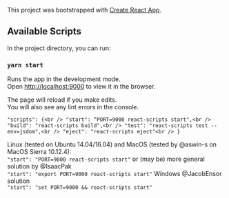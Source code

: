 This project was bootstrapped with [Create React App](https://github.com/facebook/create-react-app).

## Available Scripts

In the project directory, you can run:

### `yarn start`

Runs the app in the development mode.<br />
Open [http://localhost:9000](http://localhost:9000) to view it in the browser.

The page will reload if you make edits.<br />
You will also see any lint errors in the console.

`"scripts": {<br />
    "start": “PORT=9000 react-scripts start",<br />
    "build": "react-scripts build",<br />
    "test": "react-scripts test --env=jsdom",<br />
    "eject": "react-scripts eject"<br />
  }`

Linux (tested on Ubuntu 14.04/16.04) and MacOS (tested by @aswin-s on MacOS Sierra 10.12.4):<br />
    `"start": "PORT=9000 react-scripts start"`
or (may be) more general solution by @IsaacPak<br />
    `"start": "export PORT=9000 react-scripts start"`
Windows @JacobEnsor solution<br />
    `"start": "set PORT=9000 && react-scripts start"`
